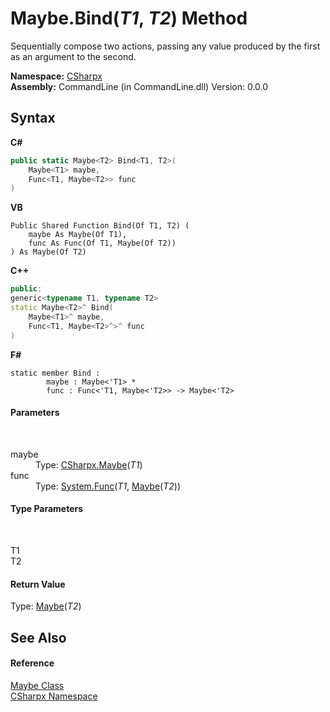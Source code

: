 # Maybe.Bind(*T1*, *T2*) Method 
 

Sequentially compose two actions, passing any value produced by the first as an argument to the second.

**Namespace:**&nbsp;<a href="N_CSharpx">CSharpx</a><br />**Assembly:**&nbsp;CommandLine (in CommandLine.dll) Version: 0.0.0

## Syntax

**C#**<br />
``` C#
public static Maybe<T2> Bind<T1, T2>(
	Maybe<T1> maybe,
	Func<T1, Maybe<T2>> func
)

```

**VB**<br />
``` VB
Public Shared Function Bind(Of T1, T2) ( 
	maybe As Maybe(Of T1),
	func As Func(Of T1, Maybe(Of T2))
) As Maybe(Of T2)
```

**C++**<br />
``` C++
public:
generic<typename T1, typename T2>
static Maybe<T2>^ Bind(
	Maybe<T1>^ maybe, 
	Func<T1, Maybe<T2>^>^ func
)
```

**F#**<br />
``` F#
static member Bind : 
        maybe : Maybe<'T1> * 
        func : Func<'T1, Maybe<'T2>> -> Maybe<'T2> 

```


#### Parameters
&nbsp;<dl><dt>maybe</dt><dd>Type: <a href="T_CSharpx_Maybe_1">CSharpx.Maybe</a>(*T1*)<br /></dd><dt>func</dt><dd>Type: <a href="https://docs.microsoft.com/dotnet/api/system.func-2" target="_blank">System.Func</a>(*T1*, <a href="T_CSharpx_Maybe_1">Maybe</a>(*T2*))<br /></dd></dl>

#### Type Parameters
&nbsp;<dl><dt>T1</dt><dd /><dt>T2</dt><dd /></dl>

#### Return Value
Type: <a href="T_CSharpx_Maybe_1">Maybe</a>(*T2*)

## See Also


#### Reference
<a href="T_CSharpx_Maybe">Maybe Class</a><br /><a href="N_CSharpx">CSharpx Namespace</a><br />